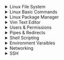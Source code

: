 <details>
<summary>Linux File System</summary>
<br />

- `home` = contains directories of all non-root users
- `root` = root user directory
- `bin ` = executables for most essential user commands
- `sbin` = executables for most system commands
- `lib` = holds libraries for binaries
- `usr` = was used for user home directories
- `user/local` = programs that you install
- `opt` = programs that you install that don't split its components
- `boot` = contains files for boot
- `etx` = writable files / confif files
- `dev` = device files like mouse, keyboard
- `var/log` = logs for system
- `var/cache` = cache data
- `tmp` = tmp files for applications
- `media` = removeable media content

</details>

<details>
<summary>Linux Basic Commands</summary>
<br />

General Operations:

- `clear` = Clears the terminal

Directory Operatings:

- `pwd` = Show current directory. Example Output: `/home/nana`
- `ls` = List folders and files. Example Output: `Desktop Downloads Pictures Documents`
- `cd [dirname]` = Change directory to [dir]
- `mkdir [dirname]` = Make directory [dirname]
- `cd ..` = Go up a directory

File Operations:

- `touch [filename]` = Create [filename]
- `rm [filename]` = Delete [filename]
- `rm -r [dirname]` = Delete a non-empty directory and all the files in it
- `rm -d [dirname]` or `rmdir [dirname]` = Delete an empty directory

Navigating in the File System:

- `cd usr/local/bin` = Navigate multiple dirs (relative path - relative to current dir). Move to bin directory
- `cd ../..` = Move up 2 hierarchies, so go to 'usr' directory
- `cd /usr` = Alternative to go to 'usr' directly (absolute path)
- `cd [absolute path]` = Move to any location by providing the full path
- `cd /home/nana` = Go to my home directory (absolute path)
- `cd ~` = Shortcut alternative to go to home directory
- `ls /etc/network` = List folders and files of 'network' directory

More File and Directory Operations

- `mv [filename] [new_filename]` = Rename the file to a new file name
- `cp -r [dirname] [new_dirname]` = Copy dirname to new_dirname recursively meaning including the files
- `cp [filename] [new_filename]` = Copy filename to new_filename

Some more useful commands

- `ls -R [dirname]` = Show dirs and files but also sub dirs and files
- `history` = Gives a list of all past commands typed in the current terminal session
- `history 20` = Show list of last 20 commands
- `CTRL + r` = Search history
- `CTRL + c` = Stop current command
- `CTRL + SHIFT + v` = Paste copied text into terminal
- `ls -a` = See hidden files too
- `cat [filename]` = Display the file content
- `cat .bash_history` = Example 1: Display the file content
- `cat Documents/java-app/Readme.md` = Example 2: Display the file content

Display OS Information

- `uname -a` = Show system and kernel
- `cat /etc/os-release` = Show OS information
- `lscpu` = Display hardware information, e.g. how many CPU you have etc.
- `lsmem` = Display memory information

Execute commands as superuser

- `sudo [some command]` = Allows regular users to run programs with the security privileges of the superuser or root
- `su - admin` = Switch from current user to admin

</details>

<details>
<summary>Linux Package Manager</summary>
<br />

APT Package Manager:

- `sudo apt search [package_name]` = Search for a given package
- `sudo apt install [package_name]` = Install a given package
- `sudo apt install [package_name] [package_name2]` = Install multiple packages with one command
- `sudo apt remove [package_name]` = Remove installed package
- `sudo apt update` = Updates the package index. Pulls the latest change sfrom the APT repositories

APT-GET Package Manager:

- `sudo apt-get install [package_name]` = Install package with apt-get package manager

SNAP Package Manager:

- `sudo snap install [package_name]` = Install a given package

</details>

<details>
<summary>Vim Text Editor</summary>
<br />
Install Vim, if it's not available:

- `sudo apt install vim` = Search for a given package

There are 2 Modes:

- Command Mode: default mode, everything is interpreted as a command
- Insert Mode: Allows to enter text

Vim Commands:

- `vim [filename]` = Open file with Vim or create new and open
- `Press i key` = Switch to Insert Mode
- `Press esc key` = Switch to Command Mode
- `Type :wq` = Write File to disk and quit Vim
- `Type :q!` = Quit Vim without saving the changes
- `Type dd` = Delete entire line
- `Type d10` = Delete next 10 lines
- `Type u` = Undo
- `Type A` = Jump to end of line and switch to insert mode
- `Type 0` = Jump to start of the line
- `Type $` = Jump to end of the line
- `Type 12G` = Go to line 12
- `Type 16G` = Go to line 16
- `Type /pattern` = Search for pattern, e.g. `/nginx`
  - `Type n` = Jump to next match
  - `Type N` = Search in opposite direction
- `Type :%s/old/new` = Replace 'old' with 'new' throughout the file

</details>

<details>
<summary>Users & Permissions</summary>
<br />

**User Catagories:**

- `root user` = unrestricted permissions
- `regular user` = regular user
- `service user` = user for a single service

**Locations of Access Control Files:**

- `/etc/passwd` = stores user information (USERNAME:PASSWORD:UID:GID:GECOS:HOMEDIR:SHELL)
- `/etc/shadow` =
- `/etc/group` =

**Basic Commands:**

- `sudo adduser [username]` = Create a new user
- `sudo passwd [username]` = Change password of a user
- `su - [username]` = Login as username ('su' = short for substitute or switch user)
- `exit` = logout
- `su -` = Login as root
- `sudo groupadd [groupname]` = Create new group (System assigns next available GID)
- `sudo adduser [username]` = Switch to Insert Mode

**Note 2 different User/Group commands:**<br />
`adduser`, `addgroup`, `deluser`, `delgroup` = interactive, more user friendly commands<br />
`useradd`, `groupadd`, `userdel`, `groupdel` = low-level utilities, more infos need provided by yourself

- `sudo usermod [OPTIONS] [username]` = Modify a user account
- `sudo usermod -g devops tom` = Assign 'devops' as the primary group for 'tom' user
- `sudo delgroup tom` = Removes group 'tom'
- `groups` = Display groups the current logged in user belongs to
- `groups [username]` = Display groups of the given username
- `sudo useradd -G devops nicole` = Create 'nicole' user and add nicole to 'devops' group (-G = secondary group, not primary)
- `sudo gpasswd -d nicole devops` = Removes user 'nicole' from group 'devops'

**Ownership:**

- `ls -l` = Print files in a long listing format, you can see ownership and permissions of the file
- `sudo chown [username]:[groupname] [filename]` = Change ownership
- `sudo chown tom:admin test.txt` = Change ownership of 'test.txt' file to 'tom' and group 'admin'
- `sudo chown admin test.txt` = Change ownership of 'test.txt' 'admin' user
- `sudo chgrp devops test.txt` = Make 'devops' group owner of test.txt file

**Possible File Permissions (Symbolic):**
<br>First letter meanings directory or file (d = directory, - = file). First block of rwx is for owner, then owner group, then everybody else

- r = Read
- w = Write
- x = Execute
- '-' = No permission

**Change File Permissions for different owners**

File Permissions can be changed for:

- u = Owner
- g = Group
- o = Other (all other users)

Minus (-) removes the permission

- `sudo chmod -x api` = Takes 'execute' permission away for 'api' folder from all owners
- `sudo chmod g-w config.yaml` = Takes 'write' permission away for 'config.yaml' file from the group

Plus (+) adds permission

- `sudo chmod g+x config.yaml` = Add 'execute' permission for 'config.yaml' file to the group
- `sudo chmod u+x script.sh` = Add 'execute' permission for 'script.sh' file to the user
- `sudo chmod o+x script.sh` = Add 'execute' permission for 'script.sh' file to other

Change multiple permissions for an owner

- `sudo chmod g=rwx config.yaml` = Assign 'read write execute' permissions to the group
- `sudo chmod g=r-- config.yaml` = Assign only 'read' permission to the group

Changing permissions with numeric values

_Set permissions for all owners with 3 digits, 1 digit for each owner_ [Absolute vs Symbolic Mode](https://docs.oracle.com/cd/E19455-01/805-7229/6j6q8svd8/)

- 0 = No permission
- 1 = Execute
- 2 = Write
- 3 = Execute + Write
- 4 = Read
- 5 = Read + Execute
- 6 = Read + Write
- 7 = Read + Write + Execute
<!-- -->
- `sudo chmod 777 script.sh` = rwx (Read, Write and Execute) permission for everyone for file 'script.sh'
- `sudo chmod 740 script.sh` = Give user all permissions (7), give group only read permission (4), give other no permission (0)

</details>

<details>
<summary>Pipes & Redirects</summary>
<br />
Pipe Command:

- `|` = Pipe command = Pipes the output of the previous command as an input to the next command

Less Command:

- `less [filename]` = Displays the contents of a file or a command output, one page at a time. And allows to navigate forward and backward through the file

Different piping examples/use cases:

- `cat /var/log/syslog | less` = Pipes the output of 'syslog' file to less program.
- `ls /usr/bin | less` = Pipes the output of ls command to less program.
- `history | less` = Pipes the output of history command to less program.

**Pipe & Grep:**

Grep Command:

- `grep [pattern]` = Searches for a particular pattern of characters and displays all lines that contain that pattern

More piping examples/use cases:

- `history | grep sudo` = Look for any commands of history commands, which have 'sudo' word in it
- `history | grep "sudo chmod"` = Look for any commands of history commands, which have 'sudo chmod' phrase in it
- `history | grep sudo | less` = History output will pass output to grep and filter for 'sudo' and this output will again be piped or passed to less program
- `ls /usr/bin/ | grep java` = Filter ls output for java
- `cat Documents/java-app/config.yaml | grep ports` = See all 'ports' occurences in config.yaml file

**Redirects in Linux:**

- `>` = Redirect Operator = Takes the output from the previous command and sends it to a file that you give

Different redirects examples/use cases:

- `history | grep sudo > sudo-commands.txt` = Redirect output into a 'sudo-commands.txt' file
- `cat sudo-commands.txt > sudo-rm-commands.txt` = Redirect output of 'sudo-commands.txt' file into 'sudo-rm-commands.txt' file
- `history | grep rm > sudo-rm-commands.txt` = Redirect output of filtered history commands into existing 'sudo-rm-commands.txt' file. Note: Contents of file will be _overwritten_
- `history | grep rm >> sudo-rm-commands.txt` = Redirect output of filtered history commands into existing 'sudo-rm-commands.txt' file. Note: Contents of file will be _appended_
</details>

<details>
<summary>Shell Scripting</summary>
<br />

**Basics:**<br>

```sh
vim setup.sh
```

In setup.sh file:

```sh
#!/bin/bash

echo "Setup and configure server"
```

```sh
# save file with
ESC :wq

# make file executable
chmod u+x setup.sh

# execute script
./setup.sh
# or
bash setup.sh
```

**Variables:**

```sh
#!/bin/bash

echo "Setup and configure server"

file_name=config.yaml
config_files=$(ls config)

echo "using file $file_name to configure something"
echo "here are all configuration files: $config_files"
```

**Conditions:**

```sh
#!/bin/bash

echo "Setup and configure server"

file_name=config.yaml
config_dir=$1 # $1 is first argument passed by user

if [ -d "$config_dir" ] # -d checks if config is a directory
then
 echo "reading config directory contents"
 config_files=$(ls "$config_dir")
else
 echo "config dir not found. Creating one"
 mkdir "$config_dir"
 touch "$config_dir/config.sh"
fi


# example conditional for checking file
# if [ -f "config.yaml" ]

# example conditional for checking numbers
# num_files=xx
# if [ "$num_files" -eq 10 ]

# example conditional for checking strings
user_group=$2
if [ "$user_group" == "nana" ]
then
 echo "configure the server"
elif [ "$user_group" == "admin" ]
then
	echo "administer the server"
else
 echo "No permission to configure server. wrong user group"
fi

echo "using file $file_name to configure something"
echo "here are all configuration files: $config_files"
```

**User input:**

```sh
#!/bin/bash

echo "Reading user input"

read -p "Please enter your password: " user_pwd
echo "thanks for your password $user_pwd"
```

**Script Parameters:**

```sh
#!/bin/bash

echo "all params: $*"
echo "number of params: $#"

echo "user $1"
echo "group $2"
```

**Executing with script parameters:**

`./example.sh name lastname # 2 params`

`./example.sh "name lastname" # 1 param`

`bash example name lastname`

**Loops:**

```sh
#!/bin/bash

echo "all params: $*"
echo "number of params: $#"

for param in $*
 do
  if [ -d "$param" ]
  then
   echo "executing scripts in the config folder"
   ls -l "$param"
  fi

  echo $param
 done

sum = 0
while true
 do
	read -p "enter a score" score

  if [ "$score" == "q" ]
  then
   break
  fi

  sum=$(($sum+$score))
  echo "total score: $sum"
 done
```

**Functions:**

```sh
#!/bin/bash

echo "all params: $*"
echo "number of params: $#"

for param in $*
 do
  if [ -d "$param" ]
  then
   echo "executing scripts in the config folder"
   ls -l "$param"
  fi

  echo $param
 done

# Declare function
function score_sum {
  sum = 0
	while true
	 do
		read -p "enter a score" score

	  if [ "$score" == "q" ]
	  then
	   break
	  fi

	  sum=$(($sum+$score))
	  echo "total score: $sum"
	 done
}

# Invoke function
score_sum

function create_file() {
	file_name=$1
  is_shell_script=$2
  touch $file_name
  echo "file $file_name created"

  if [ "$is_shell_script" = true ]
  then
		chmod u+x $file_name
		echo "added execute permission"
	fi
}

# Invoke with diff params
create_file test.txt
create_file myfile.yaml
create_file myscript.sh true

# Function with return value
function sum() {
	total=$(($1+$2))
  return $total
}

sum 2 10
result=$?

echo "sum of 2 and 10 is $result"
```

</details>

<details>
<summary>Environment Varaibles</summary>
<br />
_Variables store information. Environment variables are available for the whole environment._
_An environment variable consists of \_name=value_ pair.\_

**Existing Environment Variables:**

- `SHELL=/bin/bash`= default shell program, in this case bash
- `HOME=/home/nana`= current user's home directory
- `USER=nana` = currently logged in user
<!-- -->
- `printenv` = List all environment variables
- `printenv | less` = List all environment variables with less program
- `printenv [environment variable]` = Display value of given environment variable, e.g. `printenv USER`
- `printenv | grep USER` = Filter environment variables, which have 'USER' in the name
<!-- -->
- `echo $USER` = Print value of USER environment variable

**Create own Environment Variables:**

- `export DB_USERNAME=dbuser` = Set environment variable 'DB_USERNAME' with value 'dbuser'
- `export DB_PASSWORD=secretpwdvalue` = Set environment variable 'DB_PASSWORD' with value 'secretpwdvalue'
- `export DB_NAME=mydb` = Set environment variable 'DB_NAME' with value 'mydb'
- `printenv | grep DB` = Filter environment variables for 'DB' characters
- `export DB_NAME=newdbname` = Set environment variable 'DB_NAME' to new value 'newdbname'

**Delete Environment Variables:**

- `unset DB_NAME` = Delete variable with name 'DB_NAME'

**Persisting Environment Variables:**

Persisting Environment Variables with shell specific configuration file:
_Environment variables set in terminal are only available in the current terminal session._

Add environment variables to the '~/.bashrc' file or your specific shell 'rc' file. Variables set in this file are loaded whenever a bash login shell is entered.

- `export DB_USERNAME=dbuser`
- `export DB_PASSWORD=secretvl`
- `export DB_NAME=mydb`
  In terminal again:
- `source ~/.bashcrc` = Load the new env vars into the current shell session

Persisting Environment Variables system wide:

- ~./bashrc = user specific
- /etc/environment = system wide, meaning all users will have access to the variables

**PATH Environment Variable:**

- `PATH=/usr/local/sbin:/usr/local/bin:/usr/sbin:/usr/bin:/sbin:/bin` = List of directories to executible files, separated by ':'. Tells the shell which directories to ssearch for the executable in response to our executed command
- `PATH=$PATH:/home/nana` = Appending /home/nana folder to the existing $PATH value
</details>

<details>
<summary>Networking</summary>
<br />

**Useful Networking Commands:**

- `ip`= one of the basic commands. For setting up new systems and assigning IPs to troubleshooting existing systems. Can show address information, manipulate routing, plus display network various devices, interfaces, and tunnels.
- `ifconfig`= for configuring and troubleshooting networks. It has since been replaced by the `ip` command
- `netstat`= tool for printing network connections, routing tables, interface statistics, masquerade connections, and multicast memberships
- `ps aux` =
  - ps = displays information about a selection of the active processes
  - a = show processes for all users
  - u = display the process's user/owner
  - x = also show processes not attached to a terminal
- `nslookup` = Find DNS related query
- `ping` = To check connectivity between two nodes
</details>

<details>
<summary>SSH</summary>
<br />
Connecting via SSH: `ssh username@SSHserver`

- `ssh root@159.89.14.94`= Connect with root user to 159.89.14.94 server address. Password not required in case of SSH Key.
- `ssh-keygen -t rsa`= Create SSH Key Pair with 'rsa' algorithm. SSH Key Pair is stored to the default location `~/.ssh`. In user directory.
- `ls .ssh/`= Display contents of .ssh folder, which has:
  - `id_rsa` = Private Key
  - `id_rsa.pub` = Public Key
- `ssh -i .ssh/id_rsa root@159.89.14.94` = Connect with root user to 159.89.14.94 server address with specified private key file location (.ssh/id_rsa = default, but you can specify a different one like this)

Two Files used by SSH:

- `~/.ssh/known_hosts` = lets the client authenticate the server to check that it isn't connecting to an impersonator
- `~/.ssh/authorized_keys` = lets the server authenticate the user. Add the public key of computers that will connect to the computer

Copy to remote serve:

- `scp [source] [target]:[location]` = eg, `scp test.sh root@159.89.14.94:/rooot`. This also takes id which is .ssh/id_rsa by default

</details>
